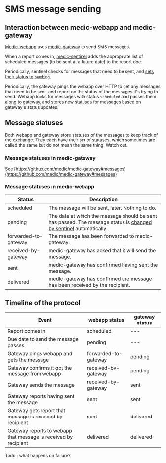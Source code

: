# SMS message sending

## Interaction between medic-webapp and medic-gateway
[Medic-webapp](https://github.com/medic/medic-webapp) uses [medic-gateway](https://github.com/medic/medic-gateway) 
to send SMS messages. 

When a report comes in, [medic-sentinel](https://github.com/medic/medic-sentinel) adds the appropriate list of 
scheduled messages (to be sent at a future date) to the report doc.

Periodically, sentinel checks for messages that need to be sent, and [sets their status to `pending`](https://github.com/medic/medic-sentinel/blob/master/schedule/due_tasks.js).

Periodically, the gateway pings the webapp over HTTP to get any messages that need to be sent.
and report on the status of the messages it's trying to send. 
Webapp looks for messages with status `scheduled` and passes them along to gateway, and stores new statuses for messages based on gateway's status updates.

## Message statuses

Both webapp and gateway store statuses of the messages to keep track of the exchange. 
They each have their set of statuses, which sometimes are called the same but do not mean the same thing. Watch out.

### Message statuses in medic-gateway
See [https://github.com/medic/medic-gateway#messages](https://github.com/medic/medic-gateway#messages)

### Message statuses in medic-webapp

Status           | Description
-----------------|-------------------
scheduled | The message will be sent, later. Nothing to do.
pending | The date at which the message should be sent has passed. The message status is [changed by sentinel](https://github.com/medic/medic-sentinel/blob/master/schedule/due_tasks.js) automatically.
forwarded-to-gateway | The message has been forwarded to medic-gateway.
received-by-gateway | medic-gateway has acked that it will send the message.
sent | medic-gateway has confirmed having sent the message.
delivered | medic-gateway has confirmed the message has been received by the recipient.

## Timeline of the protocol
Event | webapp status | gateway status
------|---------------|---------------
Report comes in | scheduled | ---
Due date to send the message passes | pending | ---
Gateway pings webapp and gets the message | forwarded-to-gateway | pending
Gateway confirms it got the message from webapp | received-by-gateway | pending
Gateway sends the message | received-by-gateway | sent
Gateway reports having sent the message | sent | sent
Gateway gets report that message is received by recipient | sent | delivered
Gateway reports to webapp that message is received by recipient | delivered | delivered


Todo : what happens on failure?
